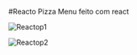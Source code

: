 #Reacto Pizza Menu feito com react

![Reactop1](https://github.com/user-attachments/assets/e9fb38b8-41b3-46f9-b96f-b06cc4c2d052)


![Reactop2](https://github.com/user-attachments/assets/a15c749b-49f5-464e-aff4-c87884c7937a)
